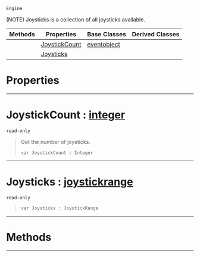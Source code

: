  `Engine`

(NOTE) Joysticks is a collection of all joysticks available.

|Methods|Properties|Base Classes|Derived Classes|
|---|---|---|---|
| |[JoystickCount](joysticks.md#joystickcount-zilch-engin)|[eventobject](eventobject.md)| |
| |[Joysticks](joysticks.md#joysticks-zilch-engine-do)| | |


 #  Properties


---  
 #  JoystickCount : [integer](../nada_base_types/integer.md)

 `read-only`

> Get the number of joysticks.
> ```TS:Nada
> var JoystickCount : Integer


---  
 #  Joysticks : [joystickrange](joystickrange.md)

 `read-only`

> 
> ```TS:Nada
> var Joysticks : JoystickRange


---  
 #  Methods


---  
 

 